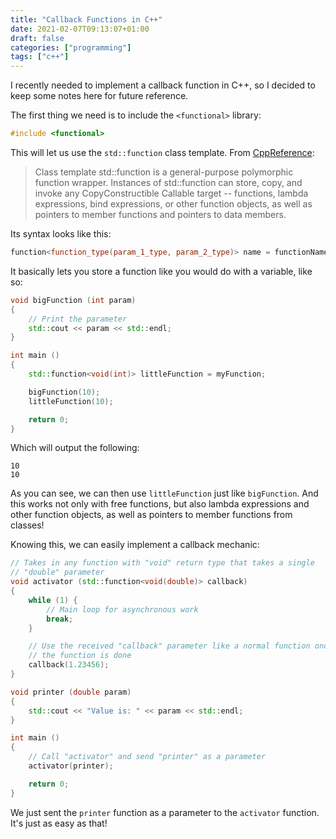 ```yaml
---
title: "Callback Functions in C++"
date: 2021-02-07T09:13:07+01:00
draft: false
categories: ["programming"]
tags: ["c++"]
---
```


I recently needed to implement a callback function in C++, so I decided to keep some notes here for future reference.

<!--more-->
The first thing we need is to include the `<functional>` library:
```c++
#include <functional>
```

This will let us use the `std::function` class template.  From [CppReference](https://en.cppreference.com/w/cpp/utility/functional/function):
> Class template std::function is a general-purpose polymorphic function wrapper. Instances of std::function can store, copy, and invoke any CopyConstructible Callable target -- functions, lambda expressions, bind expressions, or other function objects, as well as pointers to member functions and pointers to data members. 

Its syntax looks like this:
```c++
function<function_type(param_1_type, param_2_type)> name = functionName;
```

It basically lets you store a function like you would do with a variable, like so:
```c++
void bigFunction (int param)
{
	// Print the parameter
	std::cout << param << std::endl;
}

int main ()
{
	std::function<void(int)> littleFunction = myFunction;

	bigFunction(10);
	littleFunction(10);

	return 0;
}
```

Which will output the following:
```
10
10
```

As you can see, we can then use `littleFunction` just like `bigFunction`. And this works not only with free functions, but also lambda expressions and other function objects, as well as pointers to member functions from classes!

Knowing this, we can easily implement a callback mechanic:
```c++
// Takes in any function with "void" return type that takes a single
// "double" parameter
void activator (std::function<void(double)> callback)
{
	while (1) {
		// Main loop for asynchronous work
		break;
	}

	// Use the received "callback" parameter like a normal function once
	// the function is done
	callback(1.23456);
}

void printer (double param)
{
	std::cout << "Value is: " << param << std::endl;
}

int main ()
{
	// Call "activator" and send "printer" as a parameter
	activator(printer);

	return 0;
}
```

We just sent the `printer` function as a parameter to the `activator` function. It's just as easy as that!

